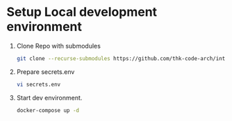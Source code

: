 # Setup Local development environment

1. Clone Repo with submodules
   ```sh
   git clone --recurse-submodules https://github.com/thk-code-arch/intercom.git
   ```
2. Prepare secrets.env
   ```sh
   vi secrets.env
   ```
3. Start dev environment.
   ```sh
   docker-compose up -d
   ```
